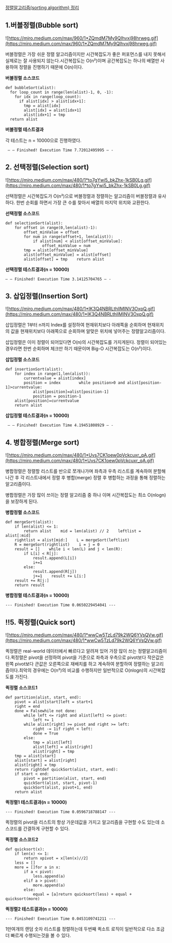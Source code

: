 [정렬알고리즘(sorting algorithm) 정리](https://medium.com/@fiv3star/%EC%A0%95%EB%A0%AC%EC%95%8C%EA%B3%A0%EB%A6%AC%EC%A6%98-sorting-algorithm-%EC%A0%95%EB%A6%AC-8ca307269dc7)

## **1.버블정렬(Bubble sort)**

![https://miro.medium.com/max/960/1*ZQmdM7My9QIhvxj98hrweg.gif](https://miro.medium.com/max/960/1*ZQmdM7My9QIhvxj98hrweg.gif)

버블정렬은 가장 쉬운 정렬 알고리즘이지만 시간복잡도가 좋은 퍼포먼스를 내지 못해서 실제로는 잘 사용되지 않는다.시간복잡도는 O(n²)이며 공간복잡도는 하나의 배열만 사용하여 정렬을 진행하기 때문에 O(n)이다.

**버블정렬 소스코드**

```
def bubbleSort(alist):
  for loop_count in range(len(alist)-1, 0, -1):
    for idx in range(loop_count):
      if alist[idx] > alist[idx+1]:
        tmp = alist[idx]
        alist[idx] = alist[idx+1]
        alist[idx+1] = tmp
  return alist
```

**버블정렬 테스트결과**

각 테스트는 n = 10000으로 진행하였다.

```
 — — Finished! Execution Time 7.72012495995 — -
```

## **2. 선택정렬(Selection sort)**

![https://miro.medium.com/max/480/1*to7gYwi5_bkZhx-1kSB0Lg.gif](https://miro.medium.com/max/480/1*to7gYwi5_bkZhx-1kSB0Lg.gif)

선택정렬은 시간복잡도가 O(n²)으로 버블정렬과 정렬하는 알고리즘이 버블정렬과 유사하다. 한번 순회를 하면서 가장 큰 수를 찾아서 배열의 마지막 위치와 교환한다.

**선택정렬 소스코드**

```
def selectionSort(alist):
    for offset in range(0,len(alist)-1):
        offset_minValue = offset
        for num in range(offset+1, len(alist)):
            if alist[num] < alist[offset_minValue]:
                offset_minValue = num
        tmp = alist[offset_minValue]
        alist[offset_minValue] = alist[offset]
        alist[offset] = tmp    return alist
```

**선택정렬 테스트결과(n = 10000)**

```
— — Finished! Execution Time 3.14125704765 — -
```

## **3. 삽입정렬(Insertion Sort)**

![https://miro.medium.com/max/480/1*IK3Q4NBRLthllMINV3OxpQ.gif](https://miro.medium.com/max/480/1*IK3Q4NBRLthllMINV3OxpQ.gif)

삽입정렬은 1부터 n까지 Index를 설정하여 현재위치보다 아래쪽을 순회하며 현재위치의 값을 현재위치보다 아래쪽으로 순회하며 알맞은 위치에 넣어주는 정렬알고리즘이다.

삽입정렬은 이미 정렬이 되어있다면 O(n)의 시간복잡도를 가지게된다. 정렬이 되어있는 경우라면 한번 순회하며 체크만 하기 때문이며 Big-O 시간복잡도는 O(n²)이다.

**삽입정렬 소스코드**

```
def insertionSort(alist):
    for index in range(1,len(alist)):
        currentvalue = alist[index]
        position = index        while position>0 and alist[position-1]>currentvalue:
            alist[position]=alist[position-1]
            position = position-1
    alist[position]=currentvalue
    return alist
```

**삽입정렬 테스트결과(n = 10000)**

```
 — — Finished! Execution Time 4.19451808929 — -
```

## **4. 병합정렬(Merge sort)**

![https://miro.medium.com/max/480/1*Uvs7CK1oew0pVckcuxr_qA.gif](https://miro.medium.com/max/480/1*Uvs7CK1oew0pVckcuxr_qA.gif)

병합정렬은 정렬할 리스트를 반으로 쪼개나가며 좌측과 우측 리스트를 계속하여 분할해 나간 후 각 리스트내에서 정렬 후 병합(merge) 정렬 후 병합하는 과정을 통해 정렬하는 알고리즘이다.

병합정렬은 가장 많이 쓰이는 정렬 알고리즘 중 하나 이며 시간복잡도는 최소 O(nlogn)을 보장하게 된다.

**병합정렬 소스코드**

```
def mergeSort(alist):
    if len(alist) <= 1:
        return alist    mid = len(alist) // 2    leftlist = alist[:mid]
    rightlist = alist[mid:]    L = mergeSort(leftlist)
    R = mergeSort(rightlist)    i = j = 0
    result = []    while i < len(L) and j < len(R):
        if L[i] < R[j]:
            result.append(L[i])
            i+=1
        else:
            result.append(R[j])
            j+=1    result += L[i:]
    result += R[j:]
    return result
```

**병합정렬 테스트결과(n = 10000)**

```
--- Finished! Execution Time 0.0650229454041 ---
```

## ‼️**5. 퀵정렬(Quick sort)**

![https://miro.medium.com/max/480/1*wwCw5TzLd79k2WQ6YVsQVw.gif](https://miro.medium.com/max/480/1*wwCw5TzLd79k2WQ6YVsQVw.gif)

퀵정렬은 real-world 데이터에서 빠르다고 알려져 있어 가장 많이 쓰는 정렬알고리즘이다.퀵정렬은 pivot을 선정하여 pivot을 기준으로 좌측과 우측으로 pivot보다 작은값은 왼쪽 pivot보다 큰값은 오른쪽으로 재배치를 하고 계속하여 분할하여 정렬하는 알고리즘이다.최악의 경우에는 O(n²)의 비교를 수행하지만 일반적으로 O(nlogn)의 시간복잡도를 가진다.

**퀵정렬 소스코드1**

```
def partition(alist, start, end):
    pivot = alist[start]left = start+1
    right = end
    done = Falsewhile not done:
        while left <= right and alist[left] <= pivot:
            left += 1
        while alist[right] >= pivot and right >= left:
            right -= 1if right < left:
            done = True
        else:
            tmp = alist[left]
            alist[left] = alist[right]
            alist[right] = tmp
    tmp = alist[start]
    alist[start] = alist[right]
    alist[right] = tmp
    return rightdef quickSort(alist, start, end):
    if start < end:
        pivot = partition(alist, start, end)
        quickSort(alist, start, pivot-1)
        quickSort(alist, pivot+1, end)
    return alist
```

**퀵정렬1 테스트결과(n = 10000)**

```
--- Finished! Execution Time 0.0596718788147 ---
```

퀵정렬의 pivot을 리스트의 항상 가운데값을 가지고 알고리즘을 구현할 수도 있는데 소스코드를 간결하게 구현할 수 있다.

**퀵정렬 소스코드2**

```
def quicksort(x):
    if len(x) <= 1:
        return xpivot = x[len(x)//2]
    less = []
    more = []for a in x:
        if a < pivot:
            less.append(a)
        elif a > pivot:
            more.append(a)
        else:
            equal = [a]return quicksort(less) + equal + quicksort(more)
```

**퀵정렬2 테스트결과(n = 10000)**

```
--- Finished! Execution Time 0.0453109741211 ---
```

1만여개의 랜덤 숫자 리스트를 정렬하는데 두번째 퀵소트 로직이 일반적으로 다소 조금 더 빠르게 수행되는것을 볼 수 있다.